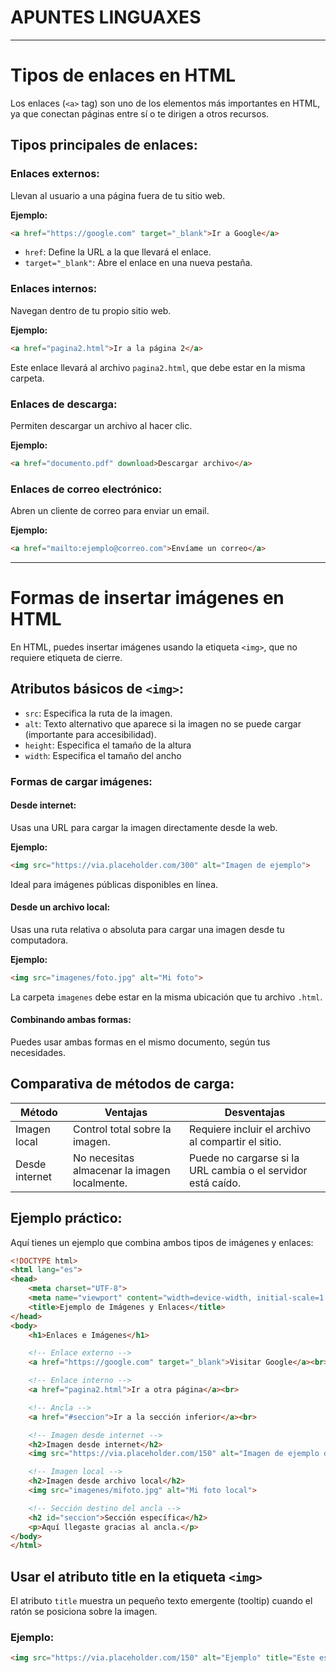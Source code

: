 # APUNTES LINGUAXES
---

# Tipos de enlaces en HTML

Los enlaces (`<a>` tag) son uno de los elementos más importantes en HTML, ya que conectan páginas entre sí o te dirigen a otros recursos.

## Tipos principales de enlaces:

### Enlaces externos:
Llevan al usuario a una página fuera de tu sitio web.

**Ejemplo:**
```html
<a href="https://google.com" target="_blank">Ir a Google</a>
```
- `href`: Define la URL a la que llevará el enlace.
- `target="_blank"`: Abre el enlace en una nueva pestaña.

### Enlaces internos:
Navegan dentro de tu propio sitio web.

**Ejemplo:**
```html
<a href="pagina2.html">Ir a la página 2</a>
```
Este enlace llevará al archivo `pagina2.html`, que debe estar en la misma carpeta.


### Enlaces de descarga:
Permiten descargar un archivo al hacer clic.

**Ejemplo:**
```html
<a href="documento.pdf" download>Descargar archivo</a>
```

### Enlaces de correo electrónico:
Abren un cliente de correo para enviar un email.

**Ejemplo:**
```html
<a href="mailto:ejemplo@correo.com">Envíame un correo</a>
```
___
# Formas de insertar imágenes en HTML

En HTML, puedes insertar imágenes usando la etiqueta `<img>`, que no requiere etiqueta de cierre.

## Atributos básicos de `<img>`:
- `src`: Especifica la ruta de la imagen.
- `alt`: Texto alternativo que aparece si la imagen no se puede cargar (importante para accesibilidad).
- `height`: Especifica el tamaño de la altura
- `width`: Especifica el tamaño del ancho

### Formas de cargar imágenes:

#### Desde internet:
Usas una URL para cargar la imagen directamente desde la web.

**Ejemplo:**
```html
<img src="https://via.placeholder.com/300" alt="Imagen de ejemplo">
```
Ideal para imágenes públicas disponibles en línea.

#### Desde un archivo local:
Usas una ruta relativa o absoluta para cargar una imagen desde tu computadora.

**Ejemplo:**
```html
<img src="imagenes/foto.jpg" alt="Mi foto">
```
La carpeta `imagenes` debe estar en la misma ubicación que tu archivo `.html`.

#### Combinando ambas formas:
Puedes usar ambas formas en el mismo documento, según tus necesidades.

## Comparativa de métodos de carga:

| Método           | Ventajas                                  | Desventajas                                     |
|-------------------|-------------------------------------------|------------------------------------------------|
| Imagen local      | Control total sobre la imagen.           | Requiere incluir el archivo al compartir el sitio. |
| Desde internet    | No necesitas almacenar la imagen localmente. | Puede no cargarse si la URL cambia o el servidor está caído. |

## Ejemplo práctico:

Aquí tienes un ejemplo que combina ambos tipos de imágenes y enlaces:

```html
<!DOCTYPE html>
<html lang="es">
<head>
    <meta charset="UTF-8">
    <meta name="viewport" content="width=device-width, initial-scale=1.0">
    <title>Ejemplo de Imágenes y Enlaces</title>
</head>
<body>
    <h1>Enlaces e Imágenes</h1>

    <!-- Enlace externo -->
    <a href="https://google.com" target="_blank">Visitar Google</a><br>

    <!-- Enlace interno -->
    <a href="pagina2.html">Ir a otra página</a><br>

    <!-- Ancla -->
    <a href="#seccion">Ir a la sección inferior</a><br>

    <!-- Imagen desde internet -->
    <h2>Imagen desde internet</h2>
    <img src="https://via.placeholder.com/150" alt="Imagen de ejemplo desde internet">

    <!-- Imagen local -->
    <h2>Imagen desde archivo local</h2>
    <img src="imagenes/mifoto.jpg" alt="Mi foto local">

    <!-- Sección destino del ancla -->
    <h2 id="seccion">Sección específica</h2>
    <p>Aquí llegaste gracias al ancla.</p>
</body>
</html>
```

## Usar el atributo title en la etiqueta `<img>`

El atributo `title` muestra un pequeño texto emergente (tooltip) cuando el ratón se posiciona sobre la imagen.

### Ejemplo:

```html
<img src="https://via.placeholder.com/150" alt="Ejemplo" title="Este es un tooltip al pasar el ratón">

